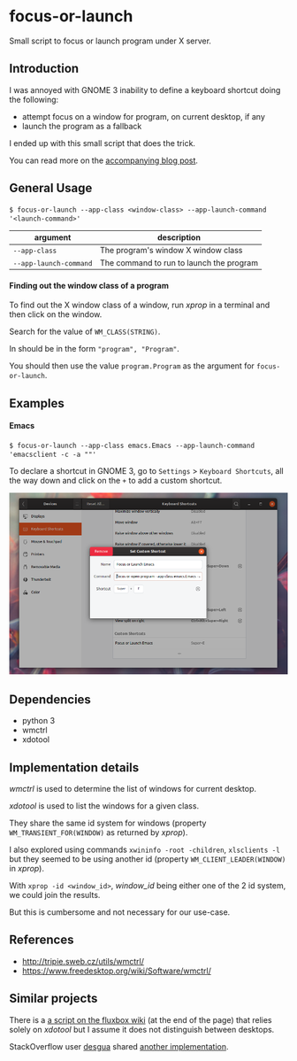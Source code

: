 # focus-or-launch

Small script to focus or launch program under X server.


## Introduction

I was annoyed with GNOME 3 inability to define a keyboard shortcut doing the following:

 - attempt focus on a window for program, on current desktop, if any
 - launch the program as a fallback

I ended up with this small script that does the trick.

You can read more on the [accompanying blog post](https://www.eigenbahn.com/2020/01/22/gnome-shortcut-focus-or-launch).


## General Usage

    $ focus-or-launch --app-class <window-class> --app-launch-command '<launch-command>'

| argument               | description                              |
|------------------------|------------------------------------------|
| `--app-class`          | The program's window X window class      |
| `--app-launch-command` | The command to run to launch the program |


#### Finding out the window class of a program

To find out the X window class of a window, run _xprop_ in a terminal and then click on the window.

Search for the value of `WM_CLASS(STRING)`.

In should be in the form `"program", "Program"`.

You should then use the value `program.Program` as the argument for `focus-or-launch`.


## Examples

#### Emacs

    $ focus-or-launch --app-class emacs.Emacs --app-launch-command 'emacsclient -c -a ""'

To declare a shortcut in GNOME 3, go to `Settings` > `Keyboard Shortcuts`, all the way down and click on the `+` to add a custom shortcut.

![gnome_shortcut_settings](/gnome_shortcut_settings.png)


## Dependencies

 - python 3
 - wmctrl
 - xdotool


## Implementation details

_wmctrl_ is used to determine the list of windows for current desktop.

_xdotool_ is used to list the windows for a given class.

They share the same id system for windows (property `WM_TRANSIENT_FOR(WINDOW)` as returned by _xprop_).

I also explored using commands `xwininfo -root -children`, `xlsclients -l` but they seemed to be using another id  (property `WM_CLIENT_LEADER(WINDOW)` in _xprop_).

With `xprop -id <window_id>`, _window_id_ being either one of the 2 id system, we could join the results.

But this is cumbersome and not necessary for our use-case.


## References

 - http://tripie.sweb.cz/utils/wmctrl/
 - https://www.freedesktop.org/wiki/Software/wmctrl/


## Similar projects

There is a [a script on the fluxbox wiki](http://fluxbox-wiki.org/Keyboard_shortcuts.html) (at the end of the page) that relies solely on _xdotool_ but I assume it does not distinguish between desktops.

StackOverflow user [desgua](https://askubuntu.com/users/12943/desgua) shared [another implementation](https://askubuntu.com/questions/127284/command-to-launch-an-application-or-to-show-its-window-if-already-launched).
